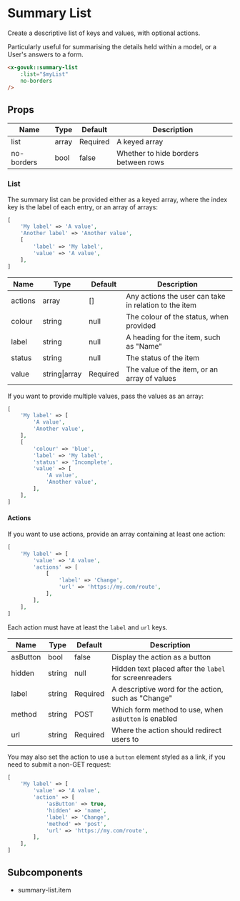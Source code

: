 # Summary List

Create a descriptive list of keys and values, with optional actions.

Particularly useful for summarising the details held within a model, or a User's answers to a form.

```html
<x-govuk::summary-list
    :list="$myList"
    no-borders
/>
```

## Props

| Name       | Type  | Default  | Description                          |
| ---------- | ----- | -------- |--------------------------------------|
| list       | array | Required | A keyed array                        |
| no-borders | bool  | false    | Whether to hide borders between rows |

### List

The summary list can be provided either as a keyed array, where the index key is the label of each entry, or an array of arrays:

```php
[
    'My label' => 'A value',
    'Another label' => 'Another value',
    [
        'label' => 'My label',
        'value' => 'A value',
    ],
]
```

| Name     | Type          | Default  | Description                                           |
|----------|---------------|----------|-------------------------------------------------------|
| actions  | array         | []       | Any actions the user can take in relation to the item |
| colour   | string        | null     | The colour of the status, when provided               |
| label    | string        | null     | A heading for the item, such as "Name"                |
| status   | string        | null     | The status of the item                                |
| value    | string\|array | Required | The value of the item, or an array of values          |

If you want to provide multiple values, pass the values as an array:

```php
[
    'My label' => [
        'A value',
        'Another value',
    ],
    [
        'colour' => 'blue',
        'label' => 'My label',
        'status' => 'Incomplete',
        'value' => [
            'A value',
            'Another value',
        ],
    ],
]
```

#### Actions

If you want to use actions, provide an array containing at least one action:

```php
[
    'My label' => [
        'value' => 'A value',
        'actions' => [
            [
                'label' => 'Change',
                'url' => 'https://my.com/route',
            ],
        ],
    ],
]
```

Each action must have at least the `label` and `url` keys.

| Name     | Type   | Default  | Description                                            |
|----------|--------|----------|--------------------------------------------------------|
| asButton | bool   | false    | Display the action as a button                         |
| hidden   | string | null     | Hidden text placed after the `label` for screenreaders |
| label    | string | Required | A descriptive word for the action, such as "Change"    |
| method   | string | POST     | Which form method to use, when `asButton` is enabled   |
| url      | string | Required | Where the action should redirect users to              |

You may also set the action to use a `button` element styled as a link, if you need to submit a non-GET request:

```php
[
    'My label' => [
        'value' => 'A value',
        'action' => [
            'asButton' => true,
            'hidden' => 'name',
            'label' => 'Change',
            'method' => 'post',
            'url' => 'https://my.com/route',
        ],
    ],
]
```

## Subcomponents

* summary-list.item
